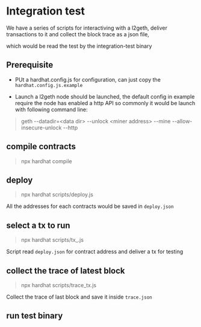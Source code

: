 # Integration test

We have a series of scripts for interactiving with a l2geth, deliver transactions to it and collect the block trace as a json file,

which would be read the test by the integration-test binary

## Prerequisite 

+ PUt a hardhat.config.js for configuration, can just copy the `hardhat.config.js.example`

+ Launch a l2geth node should be launched, the default config in example require the node has enabled a http API so commonly it would be launch with following command line:

> geth --datadir=\<data dir\> --unlock \<miner address\> --mine --allow-insecure-unlock --http

## compile contracts

> npx hardhat compile

## deploy

> npx hardhat scripts/deploy.js

All the addresses for each contracts would be saved in `deploy.json`

## select a tx to run

> npx hardhat scripts/tx_<contract>.js

Script read `deploy.json` for contract address and deliver a tx for testing

## collect the trace of latest block

> npx hardhat scripts/trace_tx.js

Collect the trace of last block and save it inside `trace.json`

## run test binary

